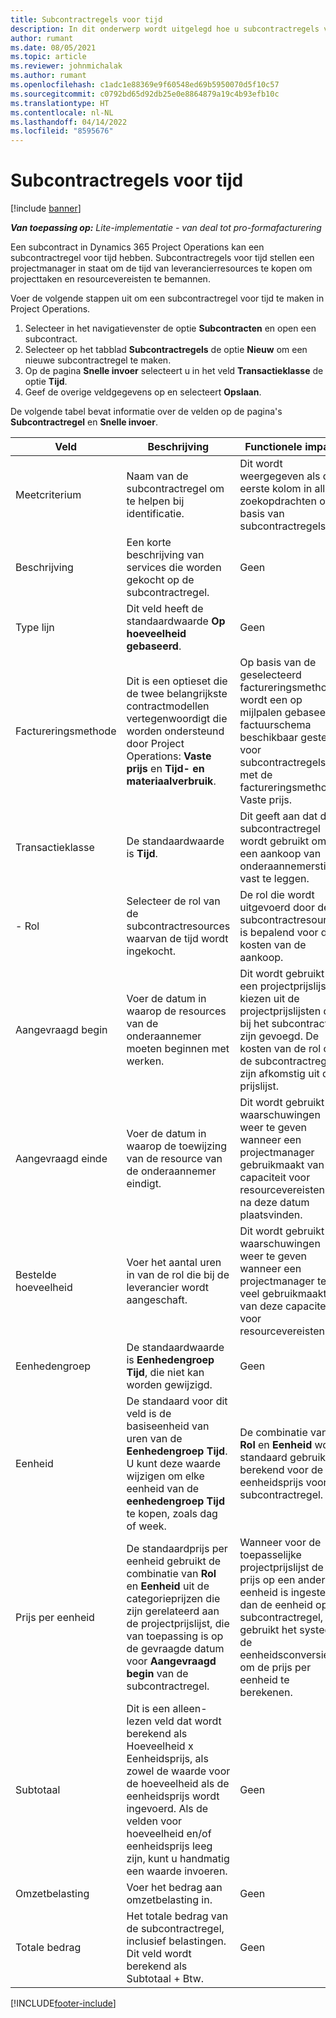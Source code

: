 ```yaml
---
title: Subcontractregels voor tijd
description: In dit onderwerp wordt uitgelegd hoe u subcontractregels voor tijd registreert en hoe u de aankoop van tijd van leveranciers registreert.
author: rumant
ms.date: 08/05/2021
ms.topic: article
ms.reviewer: johnmichalak
ms.author: rumant
ms.openlocfilehash: c1adc1e88369e9f60548ed69b5950070d5f10c57
ms.sourcegitcommit: c0792bd65d92db25e0e8864879a19c4b93efb10c
ms.translationtype: HT
ms.contentlocale: nl-NL
ms.lasthandoff: 04/14/2022
ms.locfileid: "8595676"
---
```

# <a name="subcontract-lines-for-time"></a>Subcontractregels voor tijd

[!include [banner](../../includes/dataverse-preview.md)]

_**Van toepassing op:** Lite-implementatie - van deal tot pro-formafacturering_

Een subcontract in Dynamics 365 Project Operations kan een subcontractregel voor tijd hebben. Subcontractregels voor tijd stellen een projectmanager in staat om de tijd van leverancierresources te kopen om projecttaken en resourcevereisten te bemannen.

Voer de volgende stappen uit om een subcontractregel voor tijd te maken in Project Operations.

1. Selecteer in het navigatievenster de optie **Subcontracten** en open een subcontract.
2. Selecteer op het tabblad **Subcontractregels** de optie **Nieuw** om een nieuwe subcontractregel te maken.
3. Op de pagina **Snelle invoer** selecteert u in het veld **Transactieklasse** de optie **Tijd**.
4. Geef de overige veldgegevens op en selecteert **Opslaan**.

  De volgende tabel bevat informatie over de velden op de pagina's **Subcontractregel** en **Snelle invoer**.

| **Veld** | **Beschrijving** | **Functionele impact** |
| --- | --- | --- |
| Meetcriterium | Naam van de subcontractregel om te helpen bij identificatie. | Dit wordt weergegeven als de eerste kolom in alle zoekopdrachten op basis van subcontractregels. |
| Beschrijving | Een korte beschrijving van services die worden gekocht op de subcontractregel. |Geen |
| Type lijn |   Dit veld heeft de standaardwaarde **Op hoeveelheid gebaseerd**.| Geen |
| Factureringsmethode | Dit is een optieset die de twee belangrijkste contractmodellen vertegenwoordigt die worden ondersteund door Project Operations: **Vaste prijs** en **Tijd- en materiaalverbruik**. | Op basis van de geselecteerd factureringsmethode wordt een op mijlpalen gebaseerd factuurschema beschikbaar gesteld voor subcontractregels met de factureringsmethode Vaste prijs. |
| Transactieklasse | De standaardwaarde is **Tijd**. | Dit geeft aan dat de subcontractregel wordt gebruikt om een aankoop van onderaannemerstijd vast te leggen. |
| - Rol | Selecteer de rol van de subcontractresources waarvan de tijd wordt ingekocht. | De rol die wordt uitgevoerd door de subcontractresources is bepalend voor de kosten van de aankoop. |
| Aangevraagd begin | Voer de datum in waarop de resources van de onderaannemer moeten beginnen met werken. | Dit wordt gebruikt om een projectprijslijst te kiezen uit de projectprijslijsten die bij het subcontract zijn gevoegd. De kosten van de rol op de subcontractregel zijn afkomstig uit die prijslijst. |
| Aangevraagd einde | Voer de datum in waarop de toewijzing van de resource van de onderaannemer eindigt. | Dit wordt gebruikt om waarschuwingen weer te geven wanneer een projectmanager gebruikmaakt van de capaciteit voor resourcevereisten die na deze datum plaatsvinden. |
| Bestelde hoeveelheid | Voer het aantal uren in van de rol die bij de leverancier wordt aangeschaft. | Dit wordt gebruikt om waarschuwingen weer te geven wanneer een projectmanager te veel gebruikmaakt van deze capaciteit voor resourcevereisten. |
| Eenhedengroep | De standaardwaarde is **Eenhedengroep Tijd**, die niet kan worden gewijzigd. | Geen|
| Eenheid | De standaard voor dit veld is de basiseenheid van uren van de **Eenhedengroep Tijd**. U kunt deze waarde wijzigen om elke eenheid van de **eenhedengroep Tijd** te kopen, zoals dag of week. | De combinatie van **Rol** en **Eenheid** wordt standaard gebruikt of berekend voor de eenheidsprijs voor de subcontractregel. |
| Prijs per eenheid | De standaardprijs per eenheid gebruikt de combinatie van **Rol** en **Eenheid** uit de categorieprijzen die zijn gerelateerd aan de projectprijslijst, die van toepassing is op de gevraagde datum voor **Aangevraagd begin** van de subcontractregel. | Wanneer voor de toepasselijke projectprijslijst de prijs op een andere eenheid is ingesteld dan de eenheid op de subcontractregel, gebruikt het systeem de eenheidsconversie om de prijs per eenheid te berekenen. |
| Subtotaal |    Dit is een alleen-lezen veld dat wordt berekend als Hoeveelheid x Eenheidsprijs, als zowel de waarde voor de hoeveelheid als de eenheidsprijs wordt ingevoerd. Als de velden voor hoeveelheid en/of eenheidsprijs leeg zijn, kunt u handmatig een waarde invoeren. | Geen|
| Omzetbelasting |   Voer het bedrag aan omzetbelasting in. |Geen |
| Totale bedrag | Het totale bedrag van de subcontractregel, inclusief belastingen. Dit veld wordt berekend als Subtotaal + Btw.|Geen |

[!INCLUDE[footer-include](../../includes/footer-banner.md)]
